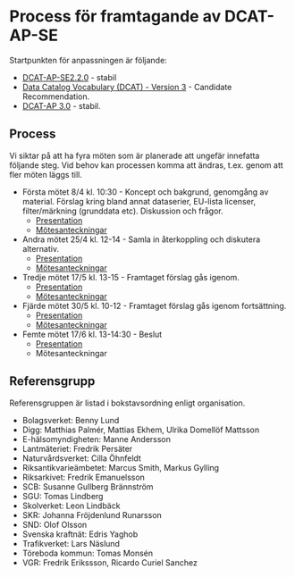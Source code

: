 # Process för framtagande av DCAT-AP-SE

Startpunkten för anpassningen är följande:

- [DCAT-AP-SE2.2.0](https://docs.dataportal.se/dcat/2.2.0/sv) - stabil
- [Data Catalog Vocabulary (DCAT) - Version 3](https://www.w3.org/TR/vocab-dcat-3/) - Candidate Recommendation.
- [DCAT-AP 3.0](https://semiceu.github.io/DCAT-AP/releases/3.0.0/) - stabil.

## Process
Vi siktar på att ha fyra möten som är planerade att ungefär innefatta följande steg. Vid behov kan processen komma att ändras, t.ex. genom att fler möten läggs till.

- Första mötet 8/4 kl. 10:30 - Koncept och bakgrund, genomgång av material. Förslag kring bland annat dataserier, EU-lista licenser, filter/märkning (grunddata etc). Diskussion och frågor.
    - [Presentation](https://docs.google.com/presentation/d/11vgozN0Yxrz0R_8a1kgCH0YdjXH8-dOK3INs851erxY/edit?usp=sharing)
    - [Mötesanteckningar](meet1.pdf)
- Andra mötet 25/4 kl. 12-14 - Samla in återkoppling och diskutera alternativ.
    - [Presentation](https://docs.google.com/presentation/d/1ZoXKedpct7gFPDGO_sigg45oWmYd23-sUUMEj2ybL-U/edit?usp=sharing)
    - [Mötesanteckningar](meet2.pdf)
- Tredje mötet 17/5 kl. 13-15 - Framtaget förslag gås igenom.
    - [Presentation](https://docs.google.com/presentation/d/1RU-NtkQFu1FN1qbUkSpNif2TKvS7cM9rZL1qpz1x-Jg/edit?usp=sharing)
    - [Mötesanteckningar](meet3.pdf)
- Fjärde mötet 30/5 kl. 10-12 - Framtaget förslag gås igenom fortsättning.
    - [Presentation](https://docs.google.com/presentation/d/1D-XCxAFr116w5XYHDaBb1ISQSb41D3G7Q81hOFIkknI/edit?usp=sharing)
    - [Mötesanteckningar](meet4.pdf)
- Femte mötet 17/6 kl. 13-14:30 - Beslut
    - [Presentation](https://docs.google.com/presentation/d/1q2aUt8yoyxfP9WHmldZZNPhv--q4IaKLFzn_-dGaKbs/edit?usp=sharing)
    - Mötesanteckningar

## Referensgrupp
Referensgruppen är listad i bokstavsordning enligt organisation.

* Bolagsverket: Benny Lund
* Digg: Matthias Palmér, Mattias Ekhem, Ulrika Domellöf Mattsson
* E-hälsomyndigheten: Manne Andersson
* Lantmäteriet: Fredrik Persäter
* Naturvårdsverket: Cilla Öhnfeldt
* Riksantikvarieämbetet: Marcus Smith, Markus Gylling
* Riksarkivet: Fredrik Emanuelsson
* SCB: Susanne Gullberg Brännström
* SGU: Tomas Lindberg
* Skolverket: Leon Lindbäck
* SKR: Johanna Fröjdenlund Runarsson
* SND: Olof Olsson
* Svenska kraftnät: Edris Yaghob
* Trafikverket: Lars Näslund
* Töreboda kommun: Tomas Monsén
* VGR: Fredrik Erikssson, Ricardo Curiel Sanchez 
